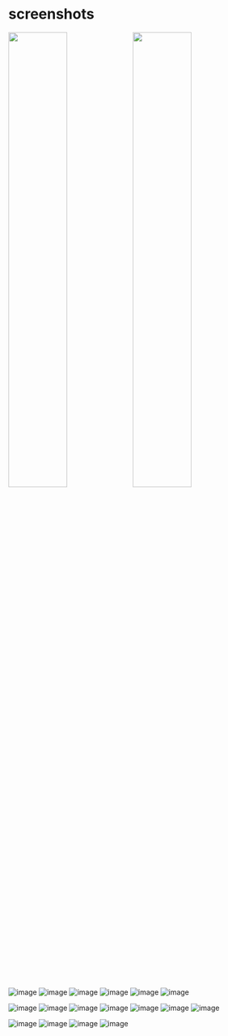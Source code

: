 # screenshots

<img src="flutter_admin_dashboard_app.png" width="48%"/>
<img src="flutter_admin_setting_app.png" width="48%"/>

![image](flutter_admin_login.png)
![image](flutter_admin_dashboard.png)
![image](flutter_admin_setting.png)
![image](flutter_admin_role_user.png)
![image](flutter_admin_personEdit.png)
![image](flutter_admin_menu.png)

![image](flutter_admin_userInfo.png)
![image](flutter_admin_dict.png)
![image](flutter_admin_image.png)
![image](flutter_admin_regist.png)
![image](vue-cry-table.png)
![image](qrcode_wechat_flutter.jpg)
![image](pay.png)


![image](flutter_admin_login_app.png)
![image](flutter_admin_dashboard_app.png)
![image](flutter_admin_setting_app.png)
![image](flutter_admin_personEdit_app.png)
